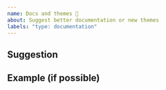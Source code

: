 ```yaml
---
name: Docs and themes 📝
about: Suggest better documentation or new themes
labels: "type: documentation"
---
```


## Suggestion

<!-- Describe the docs content or theme demos -->

## Example (if possible)

<!-- Provide the working example (github, codepen, etc..) or website url -->
